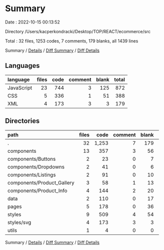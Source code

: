 # Summary

Date : 2022-10-15 00:13:52

Directory /Users/kacperkondracki/Desktop/TOP/REACT/ecommerce/src

Total : 32 files,  1253 codes, 7 comments, 179 blanks, all 1439 lines

Summary / [Details](details.md) / [Diff Summary](diff.md) / [Diff Details](diff-details.md)

## Languages
| language | files | code | comment | blank | total |
| :--- | ---: | ---: | ---: | ---: | ---: |
| JavaScript | 23 | 744 | 3 | 125 | 872 |
| CSS | 5 | 336 | 1 | 51 | 388 |
| XML | 4 | 173 | 3 | 3 | 179 |

## Directories
| path | files | code | comment | blank | total |
| :--- | ---: | ---: | ---: | ---: | ---: |
| . | 32 | 1,253 | 7 | 179 | 1,439 |
| components | 13 | 357 | 3 | 56 | 416 |
| components/Buttons | 2 | 23 | 0 | 7 | 30 |
| components/Dropdowns | 2 | 41 | 0 | 6 | 47 |
| components/Listings | 2 | 91 | 0 | 10 | 101 |
| components/Product_Gallery | 3 | 58 | 1 | 13 | 72 |
| components/Product_Info | 4 | 144 | 2 | 20 | 166 |
| data | 2 | 110 | 0 | 17 | 127 |
| pages | 5 | 178 | 0 | 36 | 214 |
| styles | 9 | 509 | 4 | 54 | 567 |
| styles/svg | 4 | 173 | 3 | 3 | 179 |
| utils | 1 | 4 | 0 | 0 | 4 |

Summary / [Details](details.md) / [Diff Summary](diff.md) / [Diff Details](diff-details.md)